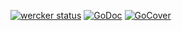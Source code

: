 [![wercker status](https://app.wercker.com/status/b1087fd8bbf0ef4b192bc1e1c86854bf/s "wercker status")](https://app.wercker.com/project/bykey/b1087fd8bbf0ef4b192bc1e1c86854bf)
[![GoDoc](https://godoc.org/github.com/doug-martin/gql?status.png)](http://godoc.org/github.com/doug-martin/gql)
[![GoCover](http://gocover.io/_badge/github.com/doug-martin/gql)](http://gocover.io/github.com/doug-martin/gql)